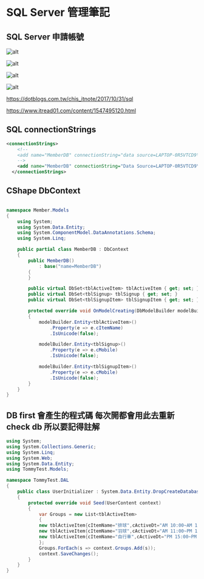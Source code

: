 # SQL Server 管理筆記

## SQL Server 申請帳號

![alt](/sinda-notes/img/dbstep1.png)

![alt](/sinda-notes/img/dbstep2.png)

![alt](/sinda-notes/img/dbstep3.png)

![alt](/sinda-notes/img/dbstep4.png)

<https://dotblogs.com.tw/chis_itnote/2017/10/31/sql>

<https://www.itread01.com/content/1547495120.html>

## SQL connectionStrings

```XML
<connectionStrings>
    <!--
    <add name="MemberDB" connectionString="data source=LAPTOP-0R5VTCD9\SQLEXPRESS;initial catalog=Member;User ID=Test;Password=123;integrated security=True;MultipleActiveResultSets=True;App=EntityFramework" providerName="System.Data.SqlClient" />
    -->
    <add name="MemberDB" connectionString="Data Source=LAPTOP-0R5VTCD9\SQLEXPRESS;Initial Catalog=Member;User ID=Test;Password=123" providerName="System.Data.SqlClient"/>
  </connectionStrings>
```

## CShape DbContext

``` C#

namespace Member.Models
{
    using System;
    using System.Data.Entity;
    using System.ComponentModel.DataAnnotations.Schema;
    using System.Linq;

    public partial class MemberDB : DbContext
    {
        public MemberDB()
            : base("name=MemberDB")
        {
        }

        public virtual DbSet<tblActiveItem> tblActiveItem { get; set; }
        public virtual DbSet<tblSignup> tblSignup { get; set; }
        public virtual DbSet<tblSignupItem> tblSignupItem { get; set; }

        protected override void OnModelCreating(DbModelBuilder modelBuilder)
        {
            modelBuilder.Entity<tblActiveItem>()
                .Property(e => e.cItemName)
                .IsUnicode(false);

            modelBuilder.Entity<tblSignup>()
                .Property(e => e.cMobile)
                .IsUnicode(false);

            modelBuilder.Entity<tblSignupItem>()
                .Property(e => e.cMobile)
                .IsUnicode(false);
        }
    }
}

```

## DB first 會產生的程式碼 每次開都會用此去重新 check db 所以要記得註解

```c#
using System;
using System.Collections.Generic;
using System.Linq;
using System.Web;
using System.Data.Entity;
using TommyTest.Models;

namespace TommyTest.DAL
{
    public class UserInitializer : System.Data.Entity.DropCreateDatabaseIfModelChanges<UserContent>
    {
        protected override void Seed(UserContent context)
        {
            var Groups = new List<tblActiveItem>
            {
            new tblActiveItem{cItemName="排球",cActiveDt="AM 10:00~AM 11:00"},
            new tblActiveItem{cItemName="羽球",cActiveDt="AM 11:00~PM 12:00"},
            new tblActiveItem{cItemName="自行車",cActiveDt="PM 15:00~PM 16:00"},
            };
            Groups.ForEach(s => context.Groups.Add(s));
            context.SaveChanges();
        }
    }
}
```
